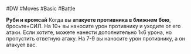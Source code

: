 #DW #Moves #Basic #Battle 

**Руби и кромсай**
Когда вы **атакуете противника в ближнем бою**, бросьте+СИЛ. 
На 10+ вы наносите урон противнику и уходите от его атаки. Если хотите, можете нанести дополнительно 1к6 урона, но пропустить ответную атаку. 
На 7-9 вы наносите урон противнику, а он атакует вас.